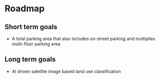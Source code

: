 # Roadmap

## Short term goals

- A total parking area that also includes on-street parking and multiplies multi-floor parking area

## Long term goals

- AI driven satellite image based land use classification
